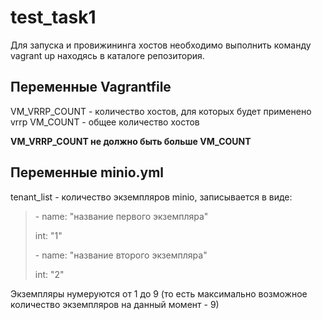 # test_task1

Для запуска и провижининга хостов необходимо выполнить команду vagrant up находясь в каталоге репозитория.


## Переменные Vagrantfile

VM_VRRP_COUNT - количество хостов, для которых будет применено vrrp
VM_COUNT - общее количество хостов

**VM_VRRP_COUNT не должно быть больше VM_COUNT**



## Переменные minio.yml

tenant_list - количество экземпляров minio, записывается в виде:

> \- name: "название первого экземпляра"
>
>   int: "1"
>
> \- name: "название второго экземпляра"
>
>   int: "2"

Экземпляры нумеруются от 1 до 9 (то есть максимально возможное количество экземпляров на данный момент - 9)
